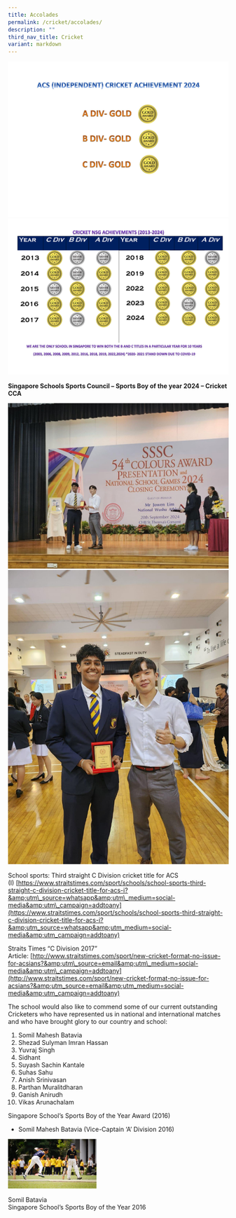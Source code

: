 ```yaml
---
title: Accolades
permalink: /cricket/accolades/
description: ""
third_nav_title: Cricket
variant: markdown
---
```

![](/images/Cricket_Achievement_in_2024.jpg)
![](/images/Cricket_Achievements_2013_to_2024.png)

**Singapore Schools Sports Council – Sports Boy of the year 2024 – Cricket CCA**

![](/images/Sports_Boy_of_the_Year_2024_Mahiyu__Bhatia.jpg)
![](/images/Sports_Boy_of_the_Year_2024__Mahiyu_Bhatia.jpg)

School sports: Third straight C Division cricket title for ACS (I)&nbsp;[https://www.straitstimes.com/sport/schools/school-sports-third-straight-c-division-cricket-title-for-acs-i?&amp;utm\_source=whatsapp&amp;utm\_medium=social-media&amp;utm\_campaign=addtoany](https://www.straitstimes.com/sport/schools/school-sports-third-straight-c-division-cricket-title-for-acs-i?&amp;utm_source=whatsapp&amp;utm_medium=social-media&amp;utm_campaign=addtoany)

Straits Times “C Division 2017” Article:&nbsp;[http://www.straitstimes.com/sport/new-cricket-format-no-issue-for-acsians?&amp;utm\_source=email&amp;utm\_medium=social-media&amp;utm\_campaign=addtoany](http://www.straitstimes.com/sport/new-cricket-format-no-issue-for-acsians?&amp;utm_source=email&amp;utm_medium=social-media&amp;utm_campaign=addtoany)

The school would also like to commend&nbsp;some of our current outstanding Cricketers who have represented us in national and international matches and who have brought glory to our country and school:

1.  Somil Mahesh Batavia
2.  Shezad Sulyman Imran Hassan
3.  Yuvraj Singh
4.  Sidhant
5.  Suyash Sachin Kantale
6.  Suhas Sahu
7.  Anish Srinivasan
8.  Parthan Muralitdharan
9.  Ganish Anirudh
10.  Vikas Arunachalam

Singapore School’s Sports Boy of the Year Award (2016)

*   Somil Mahesh Batavia (Vice-Captain ‘A’ Division 2016)

<img src="/images/Somil-photo-1-768x432.jpg" style="width:40%">
		 
Somil Batavia  <br>
Singapore School’s Sports Boy of the Year 2016